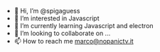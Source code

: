 - 👋 Hi, I’m @spigaguess
- 👀 I’m interested in Javascript
- 🌱 I’m currently learning Javascript and electron
- 💞️ I’m looking to collaborate on ...
- 📫 How to reach me marco@nopanictv.it

<!---
spigaguess/spigaguess is a ✨ special ✨ repository because its `README.md` (this file) appears on your GitHub profile.
You can click the Preview link to take a look at your changes.
--->
